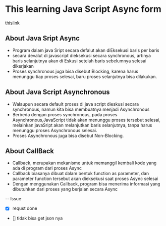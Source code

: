 # This learning Java Script Async form

[thislink](https://www.youtube.com/watch?v=qwL6ISjbaaE)

## About Java Sript Async

- Program dalam java Sript secara defalut akan diEksekusi baris per baris
- secara devalut di javascript dieksekusi secara synchronous, artinya baris
  selanjutnya akan di Eskusi setelah baris sebelumnya selesai dikerjakan
- Proses synchronous juga bisa disebut Blocking, karena harus menunggu tiap
  proses selesai, baru proses selanjutnya bisa dilakukan.

## About Java Script Asynchronous

- Walaupun secara default proses di java script dieskusi secara synchronous,
  namun kita bisa membuatnya menjadi Asynchronous
- Berbeda dengan proses synchronous, pada proses Asynchronous,JavaScript tidak akan
  menunggu proses tersebut selesai, melainkan javaSript akan melanjutkan baris selanjutnya,
  tanpa harus menunggu proses Asynchronous selesai.
- Proses Asynchronous juga bisa disebut Non-Blocking.

## About CallBack

- Callback, merupakan mekanisme untuk memanggil kembali kode yang ada di program dari proses Async
- Callback biasanya dibuat dalam bentuk function as parameter, dan parameter function tersebut akan dieksekusi saat proses Async selesai
- Dengan menggunakan Callback, program bisa menerima informasi yang dibutuhkan dari proses yang berjalan secara Async

--
Issue

- [x] requst done
- [] tidak bisa get json nya
